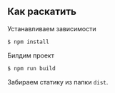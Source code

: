 ## Как раскатить

Устанавливаем зависимости

```sh
$ npm install
```

Билдим проект
```sh
$ npm run build
```

Забираем статику из папки ``dist``.